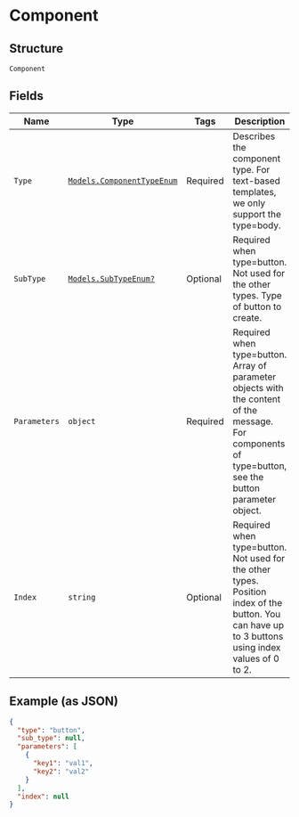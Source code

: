 
# Component

## Structure

`Component`

## Fields

| Name | Type | Tags | Description |
|  --- | --- | --- | --- |
| `Type` | [`Models.ComponentTypeEnum`](../../doc/models/component-type-enum.md) | Required | Describes the component type. For text-based templates, we only support the type=body. |
| `SubType` | [`Models.SubTypeEnum?`](../../doc/models/sub-type-enum.md) | Optional | Required when type=button. Not used for the other types. Type of button to create. |
| `Parameters` | `object` | Required | Required when type=button. Array of parameter objects with the content of the message. For components of type=button, see the button parameter object. |
| `Index` | `string` | Optional | Required when type=button. Not used for the other types. Position index of the button. You can have up to 3 buttons using index values of 0 to 2. |

## Example (as JSON)

```json
{
  "type": "button",
  "sub_type": null,
  "parameters": [
    {
      "key1": "val1",
      "key2": "val2"
    }
  ],
  "index": null
}
```

